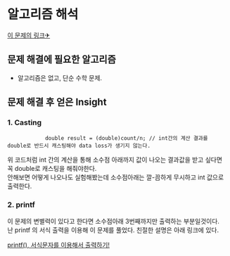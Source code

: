 알고리즘 해석
============


[이 문제의 링크✈](https://www.acmicpc.net/problem/4344)




## 문제 해결에 필요한 알고리즘

* 알고리즘은 없고, 단순 수학 문제.            




## 문제 해결 후 얻은 Insight


### 1. Casting

    			double result = (double)count/n; // int간의 계산 결과를 double로 반드시 캐스팅해야 data loss가 생기지 않는다.
    
위 코드처럼 int 간의 계산을 통해 소수점 아래까지 값이 나오는 결과값을 받고 싶다면 꼭 double로 캐스팅을 해줘야한다.      
안해보면 어떻게 나오나도 실험해봤는데 소수점아래는 깔-끔하게 무시하고 int 값으로 출력한다. 

### 2. printf

이 문제의 변별력이 있다고 한다면 소수점아래 3번째까지만 출력하는 부분일것이다.      
난 printf 의 서식 출력을 이용해 이 문제를 풀었다. 친절한 설명은 아래 링크에 있다. 

[printf(), 서식문자를 이용해서 출력하기!](https://the-duchi.tistory.com/12)


 
